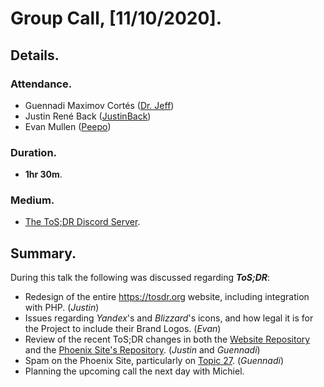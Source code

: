 # Group Call, [11/10/2020].
## Details.
### Attendance.
  - Guennadi Maximov Cortés ([Dr. Jeff](https://forum.tosdr.org/u/dr_jeff/summary))
  - Justin René Back ([JustinBack](https://forum.tosdr.org/u/justinback/summary))
  - Evan Mullen ([Peepo](https://forum.tosdr.org/u/peepo/summary))
### Duration.
  - **1hr 30m**.
### Medium.
  - [The ToS;DR Discord Server](https://discord.gg/A3tUsSR).
## Summary.
During this talk the following was discussed regarding ***ToS;DR***:
- Redesign of the entire https://tosdr.org website, including integration with PHP. (_Justin_)
- Issues regarding _Yandex_'s and _Blizzard_'s icons, and how legal it is for the Project to include their Brand Logos. (_Evan_)
- Review of the recent ToS;DR changes in both the [Website Repository](https://github.com/tosdr/tosdr.org) and the [Phoenix Site's Repository](https://github.com/tosdr/edit.tosdr.org). (_Justin_ and _Guennadi_)
- Spam on the Phoenix Site, particularly on [Topic 27](https://edit.tosdr.org/topics/27). (_Guennadi_)
- Planning the upcoming call the next day with Michiel.
